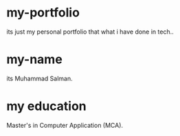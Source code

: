 # my-portfolio
its just my personal portfolio that what i have done in tech..

# my-name
its Muhammad Salman.

# my education
Master's in Computer Application (MCA).
